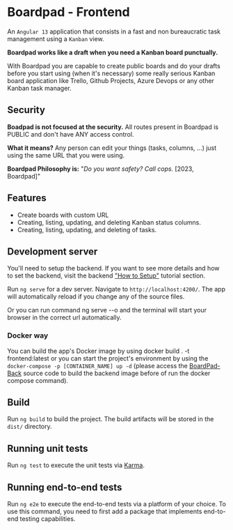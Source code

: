 # Boardpad - Frontend

An `Angular 13` application that consists in a fast and non bureaucratic task management using a `Kanban` view.

**Boardpad works like a draft when you need a Kanban board punctually.**

With Boardpad you are capable to create public boards and do your drafts before you start using (when it's necessary) 
some really serious Kanban board application like Trello, Github Projects, Azure Devops or any other Kanban task manager.

## Security

**Boadpad is not focused at the security.** All routes present in Boardpad is PUBLIC and don't have ANY access control. 

**What it means?** Any person can edit your things (tasks, columns, ...) just using the same URL that you were using.

**Boardpad Philosophy is:** "_Do you want safety? Call cops._ [2023, Boardpad]"



## Features

- Create boards with custom URL
- Creating, listing, updating, and deleting Kanban status columns.
- Creating, listing, updating, and deleting of tasks.

## Development server

You'll need to setup the backend. If you want to see more details and how to set the backend, visit the backend ["How to Setup"](https://github.com/GustavoReinaldi/BoardPad-Back#how-to-setup) tutorial section.

Run `ng serve` for a dev server. Navigate to `http://localhost:4200/`. The app will automatically reload if you change any of the source files.

Or you can run command ng serve --o and the terminal will start your browser in the correct url automatically.

### Docker way

You can build the app's Docker image by using docker build . -t frontend:latest or you can start the project's environment by using the `docker-compose -p [CONTAINER_NAME] up -d` (please access the [BoardPad-Back](https://github.com/GustavoReinaldi/BoardPad-Back) source code to build the backend image before of run the docker compose command).

## Build

Run `ng build` to build the project. The build artifacts will be stored in the `dist/` directory.

## Running unit tests

Run `ng test` to execute the unit tests via [Karma](https://karma-runner.github.io).

## Running end-to-end tests

Run `ng e2e` to execute the end-to-end tests via a platform of your choice. To use this command, you need to first add a package that implements end-to-end testing capabilities.
